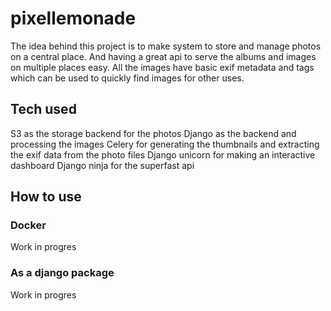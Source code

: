 # pixellemonade
The idea behind this project is to make system to store and manage photos on a central place.
And having a great api to serve the albums and images on multiple places easy.
All the images have basic exif metadata and tags which can be used to quickly find images for other uses.

## Tech used
S3 as the storage backend for the photos
Django as the backend and processing the images
Celery for generating the thumbnails and extracting the exif data from the photo files
Django unicorn for making an interactive dashboard
Django ninja for the superfast api

## How to use
### Docker
Work in progres
### As a django package
Work in progres